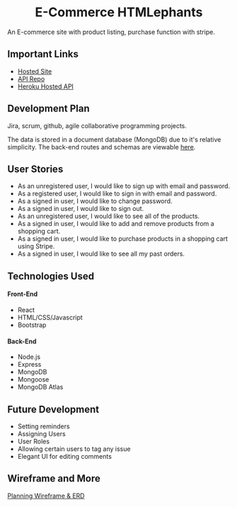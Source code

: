 
<h1 style="text-align: center;">E-Commerce HTMLephants</h1>


An E-commerce site with product listing, purchase function with stripe. 

## Important Links

- [Hosted Site](https://sei-htmlephants.github.io/react-ecommerce-client)
- [API Repo](https://github.com/sei-htmlephants/ecommerce-api)
- [Heroku Hosted API](https://thawing-beach-03969.herokuapp.com)

## Development Plan
Jira, scrum, github, agile
collaborative programming projects. 

The data is stored in a document database (MongoDB) due to it's relative simplicity. The back-end routes and schemas are viewable [here](https://github.com/sei-htmlephants/ecommerce-api). 

## User Stories

- As an unregistered user, I would like to sign up with email and password.
- As a registered user, I would like to sign in with email and password.
- As a signed in user, I would like to change password.
- As a signed in user, I would like to sign out.
- As an unregistered user, I would like to see all of the products.
- As a signed in user, I would like to add and remove products from a shopping cart.
- As a signed in user, I would like to purchase products in a shopping cart using Stripe.
- As a signed in user, I would like to see all my past orders.

## Technologies Used

#### Front-End

- React
- HTML/CSS/Javascript
- Bootstrap

#### Back-End

- Node.js
- Express
- MongoDB
- Mongoose
- MongoDB Atlas

## Future Development

- Setting reminders
- Assigning Users
- User Roles
- Allowing certain users to tag any issue
- Elegant UI for editing comments

## Wireframe and More

[Planning Wireframe & ERD](https://imgur.com/a/sqmwFmF)